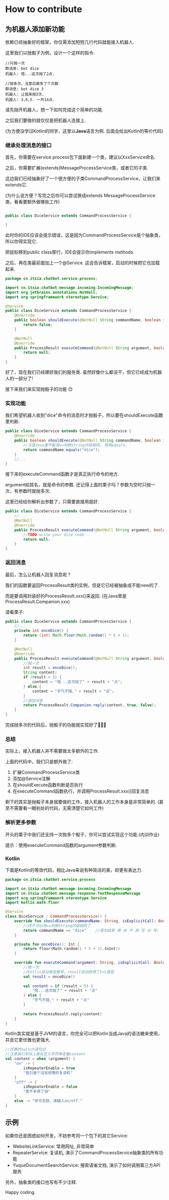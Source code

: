 # How to contribute

## 为机器人添加新功能

依赖已经抽象好的框架，你仅需添加短短几行代码就能接入机器人.

这里我们以抛骰子为例，设计一个这样的指令:

```
//只抛一次
群消息: bot dice
机器人: 唔...这次抛了2点.

//抛多次，注意后面多了个次数
群消息: bot dice 3
机器人: 让我来抛3次.
机器人: 3,6,5. 一共14点.
```

请先抛开机器人，想一下如何完成这个简单的功能.

之后我们要做的就仅仅是把机器人连接上.

(为方便没学过Kotlin的同学，这里以**Java**语言为例. 后面会给出Kotlin的等价代码)

### 继承处理消息的接口

首先，你需要在service.process包下面新建一个类，建议以XxxService命名.

之后，你需要扩展(extends)MessageProcessService类，或者它的子类.

这边我们已经抽象好了一个很方便的子类CommandProcessService，让我们来extends它.

(为什么说方便？写完之后你可以尝试换成extends MessageProcessService类，看看要额外做哪些工作)

```java

public class DiceService extends CommandProcessService {

}
```

此时你的IDE应该会提示错误，这是因为CommandProcessService是个抽象类，所以你得实现它.

把鼠标移到public class那行，IDE会提示你implements methods.

之后，再在类最前面加上一个@Service. 这会告诉框架，启动的时候把它也加载起来.

```java
package cn.itxia.chatbot.service.process;

import cn.itxia.chatbot.message.incoming.IncomingMessage;
import org.jetbrains.annotations.NotNull;
import org.springframework.stereotype.Service;

@Service
public class DiceService extends CommandProcessService {
    @Override
    public boolean shouldExecute(@NotNull String commandName, boolean isExplicitCall, boolean isArgumentEmpty) {
        return false;
    }

    @NotNull
    @Override
    public ProcessResult executeCommand(@NotNull String argument, boolean isExplicitCall, @NotNull IncomingMessage message) {
        return null;
    }
}
```

好了，现在我们已经建好我们的服务类. 虽然好像什么都没干，但它已经成为机器人的一部分了!

接下来我们来实现抛骰子的功能 😊

### 实现功能

我们希望机器人收到"dice"命令的消息时才抛骰子，所以要在shouldExecute函数里判断.

```java
public class DiceService extends CommandProcessService {
    @Override
    public boolean shouldExecute(@NotNull String commandName, boolean isExplicitCall, boolean isArgumentEmpty) {
        //注意Java里不能用==判断String内容相同, 得用equals.
        return commandName.equals("dice");
    }
    //...
}
```

接下来的executeCommand函数才是真正执行命令的地方.

argument如其名，就是命令的参数. 还记得上面的栗子吗？参数为空时只抛一次，有参数时就抛多次.

这里已经给你解析出参数了，只需要直接用就好.

```java
public class DiceService extends CommandProcessService {
    //...
    @NotNull
    @Override
    public ProcessResult executeCommand(@NotNull String argument, boolean isExplicitCall, @NotNull IncomingMessage message) {
        //TODO write your dice code
        return null;
    }
}
```

### 返回消息

最后，怎么让机器人回复消息呢？

我们的函数要返回ProcessResult类的实例，但是它已经被抽象成不能new的了.

而是要调用封装好的ProcessResult.xxx()来返回.
(在Java里是ProcessResult.Companion.xxx)

请看栗子:

```java
public class DiceService extends CommandProcessService {
    //...
    private int onceDice() {
        return (int) Math.floor(Math.random() * 5 + 1);
    }

    @NotNull
    @Override
    public ProcessResult executeCommand(@NotNull String argument, boolean isExplicitCall, @NotNull IncomingMessage message) {
        //抛一次
        int result = onceDice();
        String content;
        if (result < 5) {
            content = "唔...这次抛了" + result + "点";
        } else {
            content = "手气不错," + result + "点";
        }
        //返回消息
        return ProcessResult.Companion.reply(content, true, false);
    }
}
```

完成抛多次的代码后，抛骰子的功能就实现好了🎉🎉🎉

### 总结

实际上，接入机器人并不需要做太多额外的工作.

上面的代码中，我们只是额外做了:

1. 扩展CommandProcessService类
2. 添加@Service注解
3. 在shouldExecute函数判断是否执行
4. 在executeCommand函数执行，并调用ProcessResult.xxx()回复消息

剩下的其实是抛骰子本身就要做的工作，接入机器人的工作本身是非常简单的.
(甚至不需要看一眼别处的代码，无需清楚它如何工作)

### 解析更多参数

开头的栗子中我们还支持一次抛多个骰子，你可以尝试实现这个功能.(内训作业)

提示：使用executeCommand函数的argument参数判断.


### Kotlin

下面是Kotlin的等效代码，相比Java来说有种简洁的美，却更有表达力.

```kotlin
package cn.itxia.chatbot.service.process

import cn.itxia.chatbot.message.incoming.IncomingMessage
import cn.itxia.chatbot.message.response.TextResponseMessage
import org.springframework.stereotype.Service
import kotlin.math.floor

@Service
class DiceService : CommandProcessService() {
    override fun shouldExecute(commandName: String, isExplicitCall: Boolean, isArgumentEmpty: Boolean): Boolean {
        //终于可以用==判断String内容相同了
        return commandName == "dice"    //语句结束 再 也 不 用 写 分 号;
    }

    private fun onceDice(): Int {
        return floor(Math.random() * 5 + 1).toInt()
    }

    override fun executeCommand(argument: String, isExplicitCall: Boolean, message: IncomingMessage): ProcessResult {
        //抛一次
        //Kotlin自动类型推导，result自动获得了Int类型
        val result = onceDice()
        
        val content = if (result < 5) {
            "唔...这次抛了" + result + "点"
        } else {
            "手气不错," + result + "点"
        }
        
        return ProcessResult.reply(content)
    }
}
```

Kotlin其实就是基于JVM的语言，你完全可以把Kotlin当成Java的语法糖来使用，并且它更优雅也更强大.

```kotlin
//优雅的switch语句😊
//注意我们实际上是在定义字符串变量content
val content = when (argument) {
    "on" -> {
        isRepeaterEnable = true
        "我只是个没有感情的复读机"
    }
    "off" -> {
        isRepeaterEnable = false
        "差不多得了😅"
    }
    else -> "命令无效，请输入on/off."
}
```


## 示例

如果你还是困惑如何开发，不妨参考同一个包下的其它Service:

- WebsiteLinkService: 常用网址, 非常简单
- RepeaterService: 复读机, 演示了CommandProcessService抽象类的所有功能
- YuqueDocumentSearchService: 搜索语雀文档, 演示了如何调用第三方API服务

另外，抽象类的接口也写有不少注释.

Happy coding.
